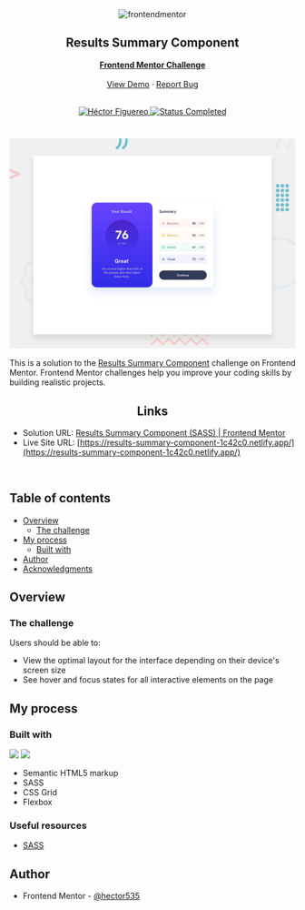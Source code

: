<div id="top"></div>

<div align="center">
  <img src="https://www.frontendmentor.io/static/images/logo-mobile.svg" alt="frontendmentor" width="80">

  <h2 align="center">Results Summary Component</h2>
  <p align="center">
    <a href="https://www.frontendmentor.io/challenges/results-summary-component-CE_K6s0maV" target="_blank"><strong>Frontend Mentor Challenge</strong></a>
    <br />
    <br />
    <a href="https://results-summary-component-1c42c0.netlify.app/">View Demo</a>
    ·
    <a href="https://github.com/hector535/results-summary-component/issues" target="_blank">Report Bug</a>
    <br />
    <br />
  </p>
</div>

<!-- Bagdes -->
<div align="center">
  <!-- Profile -->
  <a href="https://www.frontendmentor.io/profile/hector535" target="_blank">
    <img src="https://img.shields.io/badge/Profile-Héctor%20Figuereo-76b5c5?style=for-the-badge&logo=frontendmentor" alt="Héctor Figuereo">
  </a>
  <!-- Status -->
  <a href="#">
    <img src="https://img.shields.io/badge/Status-Completed-brightgreen?style=for-the-badge" alt="Status Completed">
  </a>

</div>

#

<div align="center">

![](./design/desktop-preview.jpg)

</div>

This is a solution to the [Results Summary Component](https://www.frontendmentor.io/challenges/results-summary-component-CE_K6s0maV) challenge on Frontend Mentor. Frontend Mentor challenges help you improve your coding skills by building realistic projects.

<h2 align="center">Links</h2>

- Solution URL: [Results Summary Component (SASS) | Frontend Mentor](https://www.frontendmentor.io/solutions/results-summary-component-s7Q8nFvUk6)
- Live Site URL: [https://results-summary-component-1c42c0.netlify.app/](https://results-summary-component-1c42c0.netlify.app/)

<br>

## Table of contents

- [Overview](#overview)
  - [The challenge](#the-challenge)
- [My process](#my-process)
  - [Built with](#built-with)
- [Author](#author)
- [Acknowledgments](#acknowledgments)

## Overview

### The challenge

Users should be able to:

- View the optimal layout for the interface depending on their device's screen size
- See hover and focus states for all interactive elements on the page

## My process

### Built with

<!-- Bagdes -->

![](https://img.shields.io/badge/HTML5-E34F26?style=for-the-badge&logo=html5&logoColor=white)
![](https://img.shields.io/badge/sass-CC6699?style=for-the-badge&logo=sass&logoColor=white)

- Semantic HTML5 markup
- SASS
- CSS Grid
- Flexbox

### Useful resources

- [SASS](https://sass-lang.com/)

## Author

- Frontend Mentor - [@hector535](https://www.frontendmentor.io/profile/hector535)
